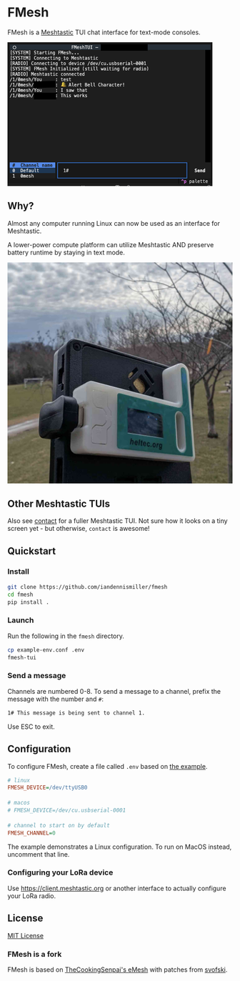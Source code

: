 # FMesh

FMesh is a [Meshtastic](https://meshtastic.org) TUI chat interface for text-mode consoles.

![Screenshot](docs/screenshot.png)

## Why?

Almost any computer running Linux can now be used as an interface for Meshtastic.

A lower-power compute platform can utilize Meshtastic AND preserve battery runtime by staying in text mode.

![Outdoors](docs/outdoors.jpg)

## Other Meshtastic TUIs

Also see [contact](https://github.com/pdxlocations/contact) for a fuller Meshtastic TUI.
Not sure how it looks on a tiny screen yet - but otherwise, `contact` is awesome!

## Quickstart

### Install

```bash
git clone https://github.com/iandennismiller/fmesh
cd fmesh
pip install .
```

### Launch

Run the following in the `fmesh` directory.

```bash
cp example-env.conf .env
fmesh-tui
```

### Send a message

Channels are numbered 0-8. To send a message to a channel, prefix the message with the number and `#`:

```txt
1# This message is being sent to channel 1.
```

Use ESC to exit.

## Configuration

To configure FMesh, create a file called `.env` based on [the example](docs/example-env.conf).

```ini
# linux
FMESH_DEVICE=/dev/ttyUSB0

# macos
# FMESH_DEVICE=/dev/cu.usbserial-0001

# channel to start on by default
FMESH_CHANNEL=0
```

The example demonstrates a Linux configuration.
To run on MacOS instead, uncomment that line.

### Configuring your LoRa device

Use https://client.meshtastic.org or another interface to actually configure your LoRa radio.

## License

[MIT License](docs/License.md)

### FMesh is a fork

FMesh is based on [TheCookingSenpai's eMesh](https://github.com/TheCookingSenpai/emesh) with patches from [svofski](https://github.com/svofski/fmesh).
